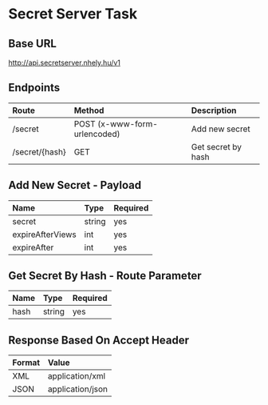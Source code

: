 # Secret Server Task

## Base URL
http://api.secretserver.nhely.hu/v1

## Endpoints
| Route | Method | Description |
| :--- | :--- | :--- |
| /secret | POST (x-www-form-urlencoded) | Add new secret |
| /secret/{hash} | GET | Get secret by hash |

## Add New Secret - Payload
| Name | Type | Required |
| :--- | :--- | :--- |
| secret | string | yes |
| expireAfterViews | int | yes |
| expireAfter | int | yes |

## Get Secret By Hash - Route Parameter
| Name | Type | Required |
| :--- | :--- | :--- |
| hash | string | yes |

## Response Based On Accept Header
| Format | Value |
| :--- | :--- |
| XML | application/xml |
| JSON | application/json |
